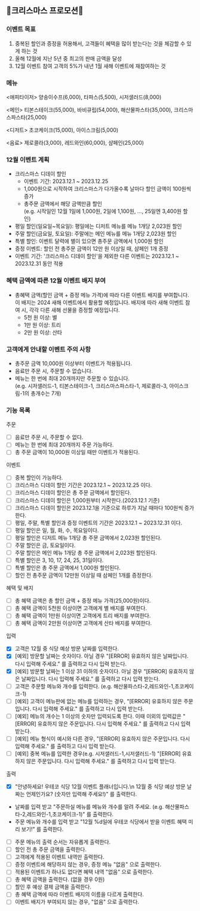 ## 🎄크리스마스 프로모션🎄

### 이벤트 목표
1. 중복된 할인과 증정을 허용해서, 고객들이 혜택을 많이 받는다는 것을 체감할 수 있게 하는 것
2. 올해 12월에 지난 5년 중 최고의 판매 금액을 달성
3. 12월 이벤트 참여 고객의 5%가 내년 1월 새해 이벤트에 재참여하는 것

### 메뉴
<애피타이저>
양송이수프(6,000), 타파스(5,500), 시저샐러드(8,000)

<메인>
티본스테이크(55,000), 바비큐립(54,000), 해산물파스타(35,000), 크리스마스파스타(25,000)

<디저트>
초코케이크(15,000), 아이스크림(5,000)

<음료>
제로콜라(3,000), 레드와인(60,000), 샴페인(25,000)

### 12월 이벤트 계획

- 크리스마스 디데이 할인
    - 이벤트 기간: 2023.12.1 ~ 2023.12.25
    - 1,000원으로 시작하여 크리스마스가 다가올수록 날마다 할인 금액이 100원씩 증가
    - 총주문 금액에서 해당 금액만큼 할인  
      (e.g. 시작일인 12월 1일에 1,000원, 2일에 1,100원, ..., 25일엔 3,400원 할인)
- 평일 할인(일요일~목요일): 평일에는 디저트 메뉴를 메뉴 1개당 2,023원 할인
- 주말 할인(금요일, 토요일): 주말에는 메인 메뉴를 메뉴 1개당 2,023원 할인
- 특별 할인: 이벤트 달력에 별이 있으면 총주문 금액에서 1,000원 할인
- 증정 이벤트: 할인 전 총주문 금액이 12만 원 이상일 때, 샴페인 1개 증정
- 이벤트 기간: '크리스마스 디데이 할인'을 제외한 다른 이벤트는 2023.12.1 ~ 2023.12.31 동안 적용

### 혜택 금액에 따른 12월 이벤트 배지 부여

- 총혜택 금액(할인 금액 + 증정 메뉴 가격)에 따라 다른 이벤트 배지를 부여합니다. 이 배지는 2024 새해 이벤트에서 활용할 예정입니다.
  배지에 따라 새해 이벤트 참여 시, 각각 다른 새해 선물을 증정할 예정입니다.
    - 5천 원 이상: 별
    - 1만 원 이상: 트리
    - 2만 원 이상: 산타

### 고객에게 안내할 이벤트 주의 사항

- 총주문 금액 10,000원 이상부터 이벤트가 적용됩니다.
- 음료만 주문 시, 주문할 수 없습니다.
- 메뉴는 한 번에 최대 20개까지만 주문할 수 있습니다.  
  (e.g. 시저샐러드-1, 티본스테이크-1, 크리스마스파스타-1, 제로콜라-3, 아이스크림-1의 총개수는 7개)

### 기능 목록

주문
- [ ] 음료만 주문 시, 주문할 수 없다.
- [ ] 메뉴는 한 번에 최대 20개까지 주문 가능하다.
- [ ] 총 주문 금액이 10,000원 이상일 때만 이벤트가 적용된다.

이벤트
- [ ] 중복 할인이 가능하다.
- [ ] 크리스마스 디데이 할인 기간은 2023.12.1 ~ 2023.12.25 이다.
- [ ] 크리스마스 디데이 할인은 총 주문 금액에서 할인된다.
- [ ] 크리스마스 디데이 할인은 1,000원부터 시작한다.(2023.12.1 기준)
- [ ] 크리스마스 디데이 할인은 2023.12.1을 기준으로 하루가 지날 때마다 100원씩 증가한다.
- [ ] 평일, 주말, 특별 할인과 증정 이벤트의 기간은 2023.12.1 ~ 2023.12.31 이다.
- [ ] 평일 할인은 일, 월, 화, 수, 목요일이다.
- [ ] 평일 할인은 디저트 메뉴 1개당 총 주문 금액에서 2,023원 할인된다.
- [ ] 주말 할인은 금, 토요일이다.
- [ ] 주말 할인은 메인 메뉴 1개당 총 주문 금액에서 2,023원 할인된다.
- [ ] 특별 할인은 3, 10, 17, 24, 25, 31일이다.
- [ ] 특별 할인은 총 주문 금액에서 1,000원 할인된다.
- [ ] 할인 전 총주문 금액이 12만원 이상일 때 삼페인 1개를 증정한다.

혜택 및 배지
- [ ] 총 혜택 금액은 총 할인 금액 + 증정 메뉴 가격(25,000원)이다.
- [ ] 총 혜택 금액이 5천원 이상이면 고객에게 별 배지를 부여한다.
- [ ] 총 혜택 금액이 1만원 이상이면 고객에게 트리 배지를 부여한다.
- [ ] 총 혜택 금액이 2만원 이상이면 고객에게 산타 배지를 부여한다.

입력
- [x] 고객은 12월 중 식당 예상 방문 날짜를 입력한다.
- [x] [예외] 방문할 날짜는 숫자이다. 아닐 경우 "[ERROR] 유효하지 않은 날짜입니다. 다시 입력해 주세요." 를 출력하고 다시 입력 받는다.
- [x] [예외] 방문할 날짜는 1 이상 31 이하의 숫자이다. 아닐 경우 "[ERROR] 유효하지 않은 날짜입니다. 다시 입력해 주세요." 를 출력하고 다시 입력 받는다.
- [ ] 고객은 주문할 메뉴와 개수를 입력한다. (e.g. 해산물파스타-2,레드와인-1,초코케이크-1)
- [ ] [예외] 고객이 메뉴판에 없는 메뉴를 입력하는 경우, "[ERROR] 유효하지 않은 주문입니다. 다시 입력해 주세요." 를 출력하고 다시 입력 받는다.
- [ ] [예외] 메뉴의 개수는 1 이상의 숫자만 입력되도록 한다. 이때 이외의 입력값은 "[ERROR] 유효하지 않은 주문입니다. 다시 입력해 주세요." 를 출력하고 다시 입력 받는다.
- [ ] [예외] 메뉴 형식이 예시와 다른 경우, "[ERROR] 유효하지 않은 주문입니다. 다시 입력해 주세요." 를 출력하고 다시 입력 받는다.
- [ ] [예외] 중복 메뉴를 입력한 경우(e.g. 시저샐러드-1,시저샐러드-1) "[ERROR] 유효하지 않은 주문입니다. 다시 입력해 주세요." 를 출력하고 다시 입력 받는다.

출력
- [x] "안녕하세요! 우테코 식당 12월 이벤트 플래너입니다.\n
  12월 중 식당 예상 방문 날짜는 언제인가요? (숫자만 입력해 주세요!)" 를 출력한다.
- 날짜를 입력 받고 "주문하실 메뉴를 메뉴와 개수를 알려 주세요. (e.g. 해산물파스타-2,레드와인-1,초코케이크-1)" 를 출력한다.
- 주문 메뉴와 개수를 입력 받고 "12월 %d일에 우테코 식당에서 받을 이벤트 혜택 미리 보기!" 를 출력한다.
- [ ] 주문 메뉴의 출력 순서는 자유롭게 출력한다.
- [ ] 할인 전 총 주문 금액을 출력한다.
- [ ] 고객에게 적용된 이벤트 내역만 출력한다.
- [ ] 증정 이벤트에 해당하지 않는 경우, 증정 메뉴 "없음" 으로 출력한다.
- [ ] 적용된 이벤트가 하나도 없다면 혜택 내역 "없음" 으로 출력한다.
- [ ] 총 혜택 금액을 출력한다. (없을 경우 0원)
- [ ] 할인 후 예상 결제 금액을 출력한다.
- [ ] 총 혜택 금액에 따라 이벤트 배지의 이름을 다르게 출력한다.
- [ ] 이벤트 배지가 부여되지 않는 경우, "없음" 으로 출력한다.